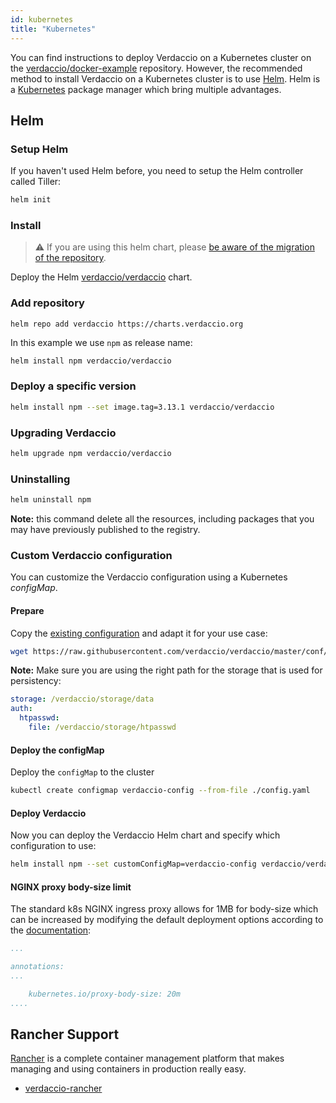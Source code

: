 ```yaml
---
id: kubernetes
title: "Kubernetes"
---
```


 You can find instructions to deploy Verdaccio on a Kubernetes cluster on the [verdaccio/docker-example](https://github.com/verdaccio/verdaccio/tree/5.x/docker-examples/kubernetes-example) repository. However, the recommended method to install Verdaccio on a Kubernetes cluster is to use [Helm](https://helm.sh). Helm is a [Kubernetes](https://kubernetes.io) package manager which bring multiple advantages.

## Helm

### Setup Helm

If you haven't used Helm before, you need to setup the Helm controller called Tiller:

```bash
helm init
```

### Install

> ⚠️ If you are using this helm chart, please [be aware of the migration of the repository](https://github.com/verdaccio/verdaccio/issues/1767).

Deploy the Helm [verdaccio/verdaccio](https://github.com/verdaccio/charts) chart.

### Add repository

```
helm repo add verdaccio https://charts.verdaccio.org
```

In this example we use `npm` as release name:

```bash
helm install npm verdaccio/verdaccio
```

### Deploy a specific version

```bash
helm install npm --set image.tag=3.13.1 verdaccio/verdaccio
```

### Upgrading Verdaccio

```bash
helm upgrade npm verdaccio/verdaccio
```

### Uninstalling

```bash
helm uninstall npm
```

**Note:** this command delete all the resources, including packages that you may have previously published to the registry.


### Custom Verdaccio configuration

You can customize the Verdaccio configuration using a Kubernetes *configMap*.

#### Prepare

Copy the [existing configuration](https://github.com/verdaccio/verdaccio/blob/master/conf/docker.yaml) and adapt it for your use case:

```bash
wget https://raw.githubusercontent.com/verdaccio/verdaccio/master/conf/docker.yaml -O config.yaml
```

**Note:** Make sure you are using the right path for the storage that is used for persistency:

```yaml
storage: /verdaccio/storage/data
auth:
  htpasswd:
    file: /verdaccio/storage/htpasswd
```

#### Deploy the configMap

Deploy the `configMap` to the cluster

```bash
kubectl create configmap verdaccio-config --from-file ./config.yaml
```

#### Deploy Verdaccio

Now you can deploy the Verdaccio Helm chart and specify which configuration to use:

```bash
helm install npm --set customConfigMap=verdaccio-config verdaccio/verdaccio
```

#### NGINX proxy body-size limit

The standard k8s NGINX ingress proxy allows for 1MB for body-size which can be increased by modifying the default deployment options according to the [documentation](https://kubernetes.github.io/ingress-nginx/user-guide/nginx-configuration/annotations/#custom-max-body-size):
```yaml
...

annotations:
...

    kubernetes.io/proxy-body-size: 20m
....

```

## Rancher Support

[Rancher](http://rancher.com/) is a complete container management platform that makes managing and using containers in production really easy.

* [verdaccio-rancher](https://github.com/lgaticaq/verdaccio-rancher)
